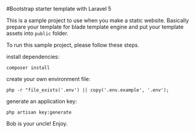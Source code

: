#Bootstrap starter template with Laravel 5

This is a sample project to use when you make a static website. Basically prepare your template for blade template 
engine and put your template assets into `public` folder.

To run this sample project, please follow these steps.

install dependencies:

    composer install
    
create your own environment file: 

    php -r "file_exists('.env') || copy('.env.example', '.env');
    
    
generate an application key:

    php artisan key:generate
    
    
Bob is your uncle! Enjoy.